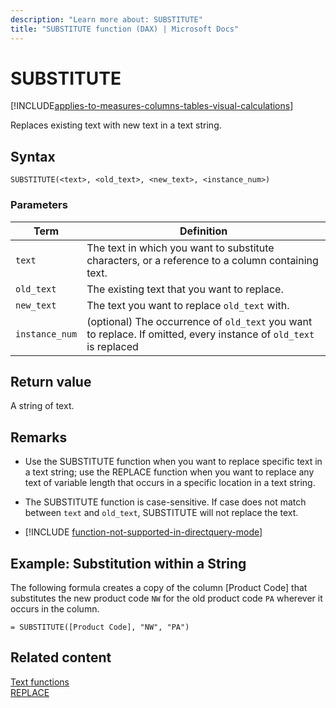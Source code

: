 ```yaml
---
description: "Learn more about: SUBSTITUTE"
title: "SUBSTITUTE function (DAX) | Microsoft Docs"
---
```

# SUBSTITUTE

[!INCLUDE[applies-to-measures-columns-tables-visual-calculations](includes/applies-to-measures-columns-tables-visual-calculations.md)]

Replaces existing text with new text in a text string.  
  
## Syntax  
  
```dax
SUBSTITUTE(<text>, <old_text>, <new_text>, <instance_num>)  
```
  
### Parameters  
  
|Term|Definition|  
|--------|--------------|  
|`text`|The text in which you want to substitute characters, or a reference to a column containing text.|  
|`old_text`|The existing text that you want to replace.|  
|`new_text`|The text you want to replace `old_text` with.|  
|`instance_num`|(optional) The occurrence of `old_text` you want to replace. If omitted, every instance of `old_text` is replaced|  
  
## Return value

A string of text.  
  
## Remarks

- Use the SUBSTITUTE function when you want to replace specific text in a text string; use the REPLACE function when you want to replace any text of variable length that occurs in a specific location in a text string.  
  
- The SUBSTITUTE function is case-sensitive. If case does not match between `text` and `old_text`, SUBSTITUTE will not replace the text.  
  
- [!INCLUDE [function-not-supported-in-directquery-mode](includes/function-not-supported-in-directquery-mode.md)]
  
## Example: Substitution within a String  

The following formula creates a copy of the column [Product Code] that substitutes the new product code `NW` for the old product code `PA` wherever it occurs in the column.
  
```dax
= SUBSTITUTE([Product Code], "NW", "PA")  
```
  
## Related content

[Text functions](text-functions-dax.md)  
[REPLACE](replace-function-dax.md)  

